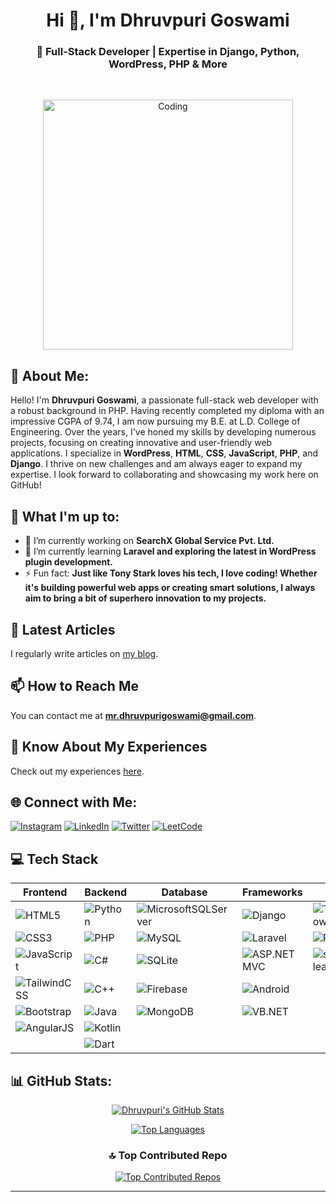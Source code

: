 <h1 align="center">Hi 👋, I'm Dhruvpuri Goswami</h1>
<h3 align="center">🚀 Full-Stack Developer | Expertise in Django, Python, WordPress, PHP & More</h3>
<br>
<p align="center">
  <img alt="Coding" width="400" src="https://cdn.dribbble.com/users/1162077/screenshots/3848914/programmer.gif">
</p>

## 💫 About Me:
Hello! I'm **Dhruvpuri Goswami**, a passionate full-stack web developer with a robust background in PHP. Having recently completed my diploma with an impressive CGPA of 9.74, I am now pursuing my B.E. at L.D. College of Engineering. Over the years, I've honed my skills by developing numerous projects, focusing on creating innovative and user-friendly web applications. I specialize in **WordPress**, **HTML**, **CSS**, **JavaScript**, **PHP**, and **Django**. I thrive on new challenges and am always eager to expand my expertise. I look forward to collaborating and showcasing my work here on GitHub!

## 🚀 What I'm up to:
- 🔭 I’m currently working on **SearchX Global Service Pvt. Ltd.**
- 🌱 I’m currently learning **Laravel and exploring the latest in WordPress plugin development.**
- ⚡ Fun fact: **Just like Tony Stark loves his tech, I love coding! Whether it's building powerful web apps or creating smart solutions, I always aim to bring a bit of superhero innovation to my projects.**

## 📝 Latest Articles
I regularly write articles on [my blog](https://www.edugtu.in/).

## 📫 How to Reach Me
You can contact me at **[mr.dhruvpurigoswami@gmail.com](mailto:mr.dhruvpurigoswami@gmail.com)**.

## 📄 Know About My Experiences
Check out my experiences [here](https://tinyurl.com/bdzhrhwe).


## 🌐 Connect with Me:
[![Instagram](https://img.shields.io/badge/Instagram-%23E4405F.svg?logo=Instagram&logoColor=white)](https://instagram.com/dhruvpuri_goswami) 
[![LinkedIn](https://img.shields.io/badge/LinkedIn-%230077B5.svg?logo=linkedin&logoColor=white)](https://www.linkedin.com/in/dhruvpuri-goswami/) 
[![Twitter](https://img.shields.io/badge/Twitter-%231DA1F2.svg?logo=Twitter&logoColor=white)](https://twitter.com/mr_dhruvpuri) 
[![LeetCode](https://img.shields.io/badge/LeetCode-%23FFA116.svg?logo=leetcode&logoColor=white)](https://leetcode.com/u/dhruvpuri-goswami/) 

## 💻 Tech Stack

| Frontend        | Backend         | Database               | Frameworks         | AI/ML               | Others       |
|-----------------|-----------------|------------------------|--------------------|---------------------|--------------|
| ![HTML5](https://img.shields.io/badge/html5-%23E34F26.svg?style=for-the-badge&logo=html5&logoColor=white) | ![Python](https://img.shields.io/badge/python-3670A0?style=for-the-badge&logo=python&logoColor=ffdd54) | ![MicrosoftSQLServer](https://img.shields.io/badge/Microsoft%20SQL%20Server-CC2927?style=for-the-badge&logo=microsoft%20sql%20server&logoColor=white) | ![Django](https://img.shields.io/badge/django-%23092E20.svg?style=for-the-badge&logo=django&logoColor=white) | ![TensorFlow](https://img.shields.io/badge/TensorFlow-%23FF6F00.svg?style=for-the-badge&logo=TensorFlow&logoColor=white) | ![WordPress](https://img.shields.io/badge/WordPress-%23117AC9.svg?style=for-the-badge&logo=WordPress&logoColor=white) |
| ![CSS3](https://img.shields.io/badge/css3-%231572B6.svg?style=for-the-badge&logo=css3&logoColor=white) | ![PHP](https://img.shields.io/badge/php-%23777BB4.svg?style=for-the-badge&logo=php&logoColor=white) | ![MySQL](https://img.shields.io/badge/mysql-%2300f.svg?style=for-the-badge&logo=mysql&logoColor=white) | ![Laravel](https://img.shields.io/badge/laravel-%23FF2D20.svg?style=for-the-badge&logo=laravel&logoColor=white) | ![PyTorch](https://img.shields.io/badge/PyTorch-%23EE4C2C.svg?style=for-the-badge&logo=PyTorch&logoColor=white) | ![Git](https://img.shields.io/badge/Git-%23F05033.svg?style=for-the-badge&logo=git&logoColor=white) |
| ![JavaScript](https://img.shields.io/badge/javascript-%23323330.svg?style=for-the-badge&logo=javascript&logoColor=%23F7DF1E) | ![C#](https://img.shields.io/badge/C%23-%23512BD4.svg?style=for-the-badge&logo=c-sharp&logoColor=white) | ![SQLite](https://img.shields.io/badge/sqlite-%2307405e.svg?style=for-the-badge&logo=sqlite&logoColor=white) | ![ASP.NET MVC](https://img.shields.io/badge/ASP.NET%20MVC-%23512BD4.svg?style=for-the-badge&logo=.net&logoColor=white) | ![scikit-learn](https://img.shields.io/badge/scikit_learn-%23F7931E.svg?style=for-the-badge&logo=scikit-learn&logoColor=white) |  |
| ![TailwindCSS](https://img.shields.io/badge/Tailwind_CSS-%2338B2AC.svg?style=for-the-badge&logo=tailwind-css&logoColor=white) | ![C++](https://img.shields.io/badge/C++-%2300599C.svg?style=for-the-badge&logo=c%2B%2B&logoColor=white) | ![Firebase](https://img.shields.io/badge/firebase-%23039BE5.svg?style=for-the-badge&logo=firebase) | ![Android](https://img.shields.io/badge/Android-%233DDC84.svg?style=for-the-badge&logo=android&logoColor=white) |  |  |
| ![Bootstrap](https://img.shields.io/badge/Bootstrap-%237952B3.svg?style=for-the-badge&logo=bootstrap&logoColor=white) | ![Java](https://img.shields.io/badge/Java-%23ED8B00.svg?style=for-the-badge&logo=java&logoColor=white) | ![MongoDB](https://img.shields.io/badge/MongoDB-%2347A248.svg?style=for-the-badge&logo=mongodb&logoColor=white) | ![VB.NET](https://img.shields.io/badge/VB.NET-%23512BD4.svg?style=for-the-badge&logo=.net&logoColor=white) |  |  |
| ![AngularJS](https://img.shields.io/badge/AngularJS-%23DD0031.svg?style=for-the-badge&logo=angularjs&logoColor=white) | ![Kotlin](https://img.shields.io/badge/Kotlin-%237F52FF.svg?style=for-the-badge&logo=kotlin&logoColor=white) |  |  |  |  |
|  | ![Dart](https://img.shields.io/badge/Dart-%230175C2.svg?style=for-the-badge&logo=dart&logoColor=white) |  |  |  |  |


## 📊 GitHub Stats:
<p align="center">
  <a href="https://github.com/dhruvpuri-goswami">
    <img src="https://github-readme-stats.vercel.app/api?username=dhruvpuri-goswami&theme=dark&hide_border=false&include_all_commits=true&count_private=true" alt="Dhruvpuri's GitHub Stats" />
  </a>
</p>
<p align="center">
  <a href="https://github.com/dhruvpuri-goswami">
    <img src="https://github-readme-stats.vercel.app/api/top-langs/?username=dhruvpuri-goswami&theme=dark&hide_border=false&include_all_commits=true&count_private=true&layout=compact" alt="Top Languages" />
  </a>
</p>

<h3 align="center">🔝 Top Contributed Repo</h3>
<p align="center">
  <a href="https://github.com/dhruvpuri-goswami">
    <img src="https://github-contributor-stats.vercel.app/api?username=dhruvpuri-goswami&limit=5&theme=dark&combine_all_yearly_contributions=true" alt="Top Contributed Repos" />
  </a>
</p>
<hr>


